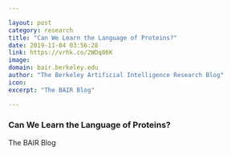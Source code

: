```yaml
---

layout: post
category: research
title: "Can We Learn the Language of Proteins?"
date: 2019-11-04 03:56:28
link: https://vrhk.co/2WDq86K
image: 
domain: bair.berkeley.edu
author: "The Berkeley Artificial Intelligence Research Blog"
icon: 
excerpt: "The BAIR Blog"

---
```


### Can We Learn the Language of Proteins?

The BAIR Blog